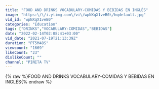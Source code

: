 ```yaml
---
title: "FOOD AND DRINKS VOCABULARY-COMIDAS Y BEBIDAS EN INGLÉS"
image: "https:\/\/i.ytimg.com\/vi\/wpNXqX1veB0\/hqdefault.jpg"
vid_id: "wpNXqX1veB0"
categories: "Education"
tags: ["DRINKS","VOCABULARY-COMIDAS","BEBIDAS"]
date: "2022-02-14T02:08:41+03:00"
vid_date: "2021-07-19T21:13:39Z"
duration: "PT5M48S"
viewcount: "1669"
likeCount: "23"
dislikeCount: ""
channel: "PIÑITA TV"
---
```

{% raw %}FOOD AND DRINKS VOCABULARY-COMIDAS Y BEBIDAS EN INGLÉS{% endraw %}

